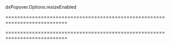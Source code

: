 <!--id-->dxPopover.Options.resizeEnabled<!--/id-->
===========================================================================
<!--hidden--><!--/hidden-->
===========================================================================

